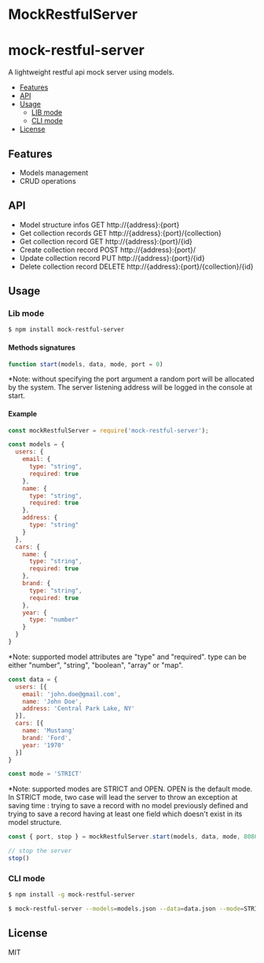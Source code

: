 # MockRestfulServer

mock-restful-server
==========

A lightweight restful api mock server using models. 

<!-- TOC -->

- [Features](#features)
- [API](#api)
- [Usage](#usage)
    - [LIB mode](#lib-mode)
    - [CLI mode](#cli-mode)
- [License](#license)

<!-- /TOC -->

## Features
- Models management
- CRUD operations

## API
- Model structure infos 
GET http://{address}:{port}
- Get collection records
GET http://{address}:{port}/{collection}
- Get collection record
GET http://{address}:{port}/{id}
- Create collection record
POST http://{address}:{port}/
- Update collection record
PUT http://{address}:{port}/{id}
- Delete collection record
DELETE http://{address}:{port}/{collection}/{id}

## Usage

### Lib mode

```sh
$ npm install mock-restful-server
```

#### Methods signatures
```js
function start(models, data, mode, port = 0)
```

*Note: without specifying the port argument a random port will be allocated by the system. The server listening address will be logged in the console at start.

#### Example
```js
const mockRestfulServer = require('mock-restful-server');
```

```js
const models = {
  users: {
    email: {
      type: "string",
      required: true
    },
    name: {
      type: "string",
      required: true
    },
    address: {
      type: "string"
    }
  },
  cars: {
    name: {
      type: "string",
      required: true
    },
    brand: {
      type: "string",
      required: true
    },
    year: {
      type: "number"
    }
  }
}
```

*Note: supported model attributes are "type" and "required". type can be either "number", "string", "boolean", "array" or "map".

```js
const data = {
  users: [{
    email: 'john.doe@gmail.com',
    name: 'John Doe',
    address: 'Central Park Lake, NY'
  }],
  cars: [{
    name: 'Mustang'
    brand: 'Ford',
    year: '1970'
  }]
}
```

```js
const mode = 'STRICT'
```

*Note: supported modes are STRICT and OPEN. OPEN is the default mode. In STRICT mode, two case will lead the server to throw an exception at saving time : trying to save a record with no model previously defined and trying to save a record having at least one field which doesn't exist in its model structure.

```js
const { port, stop } = mockRestfulServer.start(models, data, mode, 8080)
```

```js
// stop the server 
stop()
```
### CLI mode
```sh
$ npm install -g mock-restful-server
```

```sh
$ mock-restful-server --models=models.json --data=data.json --mode=STRICT --port=8080
```

## License

MIT

[npm-url]: https://www.npmjs.com/package/promise-parallelizer
